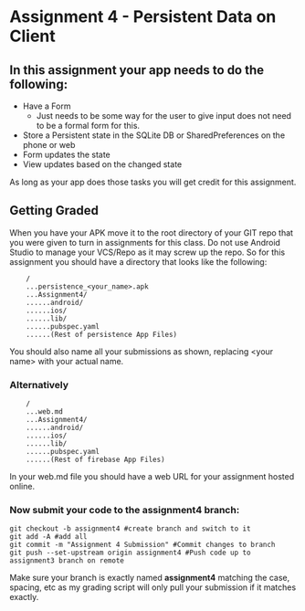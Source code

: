 # Assignment 4 - Persistent Data on Client

## In this assignment your app needs to do the following:

* Have a Form
    * Just needs to be some way for the user to give input does not need to be a formal form for this. 
* Store a Persistent state in the SQLite DB or SharedPreferences on the phone or web
* Form updates the state
* View updates based on the changed state

As long as your app does those tasks you will get credit for this assignment.

## Getting Graded

When you have your APK move it to the root directory of your GIT repo that you were given to turn in assignments for this class. Do not use Android Studio to manage your VCS/Repo as it may screw up the repo. So for this assignment you should have a directory that looks like the following:

```
    /
    ...persistence_<your_name>.apk
    ...Assignment4/
    ......android/
    ......ios/
    ......lib/
    ......pubspec.yaml
    ......(Rest of persistence App Files)
```

You should also name all your submissions as shown, replacing \<your name\> with your actual name.

### Alternatively

```
    /
    ...web.md
    ...Assignment4/
    ......android/
    ......ios/
    ......lib/
    ......pubspec.yaml
    ......(Rest of firebase App Files)
```
In your web.md file you should have a web URL for your assignment hosted online. 

### Now submit your code to the **assignment4** branch:

```
git checkout -b assignment4 #create branch and switch to it
git add -A #add all
git commit -m "Assignment 4 Submission" #Commit changes to branch
git push --set-upstream origin assignment4 #Push code up to assignment3 branch on remote
```

Make sure your branch is exactly named **assignment4** matching the case, spacing, etc as my grading script will only pull your submission if it matches exactly.
